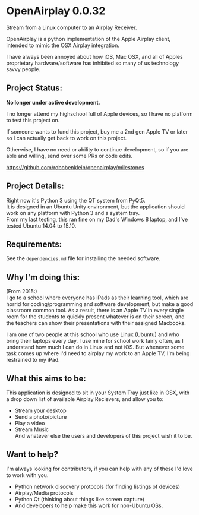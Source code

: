 # OpenAirplay 0.0.32

Stream from a Linux computer to an Airplay Receiver.

OpenAirplay is a python implementation of the Apple Airplay client, intended to mimic the OSX Airplay integration.

I have always been annoyed about how iOS, Mac OSX, and all of Apples proprietary hardware/software has inhibited so many of us technology savvy people.  

## Project Status:

**No longer under active development.**

I no longer attend my highschool full of Apple devices, so I have no platform to test this project on.

If someone wants to fund this project, buy me a 2nd gen Apple TV or later so I can actually get back to work on this project.

Otherwise, I have no need or ability to continue development, so if you are able and willing, send over some PRs or code edits.

https://github.com/robobenklein/openairplay/milestones

## Project Details:

Right now it's Python 3 using the QT system from PyQt5.  
It is designed in an Ubuntu Unity environment, but the application should work on any platform with Python 3 and a system tray.  
From my last testing, this ran fine on my Dad's Windows 8 laptop, and I've tested Ubuntu 14.04 to 15.10.

## Requirements:

See the `dependencies.md` file for installing the needed software.

## Why I'm doing this:

(From 2015:)  
I go to a school where everyone has iPads as their learning tool, which are horrid for coding/programming and software development, but make a good classroom common tool. As a result, there is an Apple TV in every single room for the students to quickly present whatever is on their screen, and the teachers can show their presentations with their assigned Macbooks.

I am one of two people at this school who use Linux (Ubuntu) and who bring their laptops every day. I use mine for school work fairly often, as I understand how much I can do in Linux and not iOS. But whenever some task comes up where I'd need to airplay my work to an Apple TV, I'm being restrained to my iPad.

What this aims to be:
---
This application is designed to sit in your System Tray just like in OSX, with a drop down list of available Airplay Recievers, and allow you to:
- Stream your desktop  
- Send a photo/picture  
- Play a video  
- Stream Music  
And whatever else the users and developers of this project wish it to be.

Want to help?
---
I'm always looking for contributors, if you can help with any of these I'd love to work with you.  
 * Python network discovery protocols (for finding listings of devices)
 * Airplay/Media protocols
 * Python Qt (thinking about things like screen capture)
 * And developers to help make this work for non-Ubuntu OSs.
